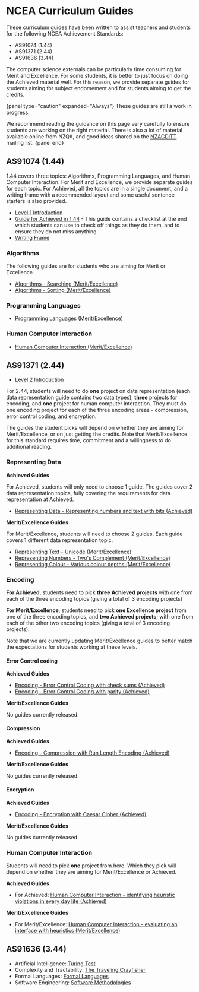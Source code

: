 # NCEA Curriculum Guides

These curriculum guides have been written to assist teachers and students
for the following NCEA Achievement Standards:
- AS91074 (1.44)
- AS91371 (2.44)
- AS91636 (3.44)

The computer science externals can be particularly time consuming for Merit and Excellence.
For some students, it is better to just focus on doing the Achieved material well.
For this reason, we provide separate guides for students aiming for subject endorsement and for students aiming to get the credits.

{panel type="caution" expanded="Always"}
These guides are still a work in progress.

We recommend reading the guidance on this page very carefully to ensure students are working on the right material.
There is also a lot of material available online from NZQA, and good ideas shared on the [NZACDITT](http://nzacditt.org.nz/) mailing list.
{panel end}

## AS91074 (1.44)

1.44 covers three topics: Algorithms, Programming Languages, and Human Computer Interaction. For Merit and Excellence, we provide separate guides for each topic. For Achieved, all the topics are in a single document, and a writing frame with a recommended layout and some useful sentence starters is also provided.

- [Level 1 Introduction](curriculum-guides/ncea/assessment-guide-level-1-introduction.html)
- [Guide for Achieved in 1.44](files/Achievement-project-for-AS91074.pdf) - This guide contains a checklist at the end which students can use to check off things as they do them, and to ensure they do not miss anything.
- [Writing Frame](files/Writing-Frame-for-AS91074-Achieved.pdf)

### Algorithms

The following guides are for students who are aiming for Merit or Excellence.

- [Algorithms - Searching (Merit/Excellence)](curriculum-guides/ncea/assessment-guide-level-1-searching-algorithms.html)
- [Algorithms - Sorting (Merit/Excellence)](curriculum-guides/ncea/assessment-guide-level-1-sorting-algorithms.html)

### Programming Languages

- [Programming Languages (Merit/Excellence)](curriculum-guides/ncea/assessment-guide-level-1-programming-languages.html)

### Human Computer Interaction

- [Human Computer Interaction (Merit/Excellence)](curriculum-guides/ncea/assessment-guide-level-1-human-computer-interaction.html)

## AS91371 (2.44)

- [Level 2 Introduction](curriculum-guides/ncea/assessment-guide-level-2-introduction.html)

For 2.44, students will need to do **one** project on data representation (each data representation guide contains two data types), **three** projects for encoding, and **one** project for human computer interaction. They must do one encoding project for each of the three encoding areas - compression, error control coding, and encryption.

The guides the student picks will depend on whether they are aiming for Merit/Excellence, or on just getting the credits.
Note that Merit/Excellence for this standard requires time, commitment and a willingness to do additional reading.

### Representing Data

**Achieved Guides**

For Achieved, students will only need to choose 1 guide. The guides cover 2 data representation topics, fully covering the requirements for data representation at Achieved.

- [Representing Data - Representing numbers and text with bits (Achieved)](curriculum-guides/ncea/assessment-guide-level-2-achieved-representing-data.html)

**Merit/Excellence Guides**

For Merit/Excellence, students will need to choose 2 guides. Each guide covers 1 different data representation topic.

- [Representing Text - Unicode (Merit/Excellence)](curriculum-guides/ncea/assessment-guide-level-2-excellence-data-representation-text.html)
- [Representing Numbers - Two's Complement (Merit/Excellence)](curriculum-guides/ncea/assessment-guide-level-2-excellence-data-representation-numbers.html)
- [Representing Colour - Various colour depths (Merit/Excellence)](curriculum-guides/ncea/assessment-guide-level-2-excellence-data-representation-colour.html)

### Encoding

**For Achieved**, students need to pick **three Achieved projects** with one from each of the three encoding topics (giving a total of 3 encoding projects)

**For Merit/Excellence**, students need to pick **one Excellence project** from one of the three encoding topics, and **two Achieved projects**; with one from each of the other two encoding topics (giving a total of 3 encoding projects).

Note that we are currently updating Merit/Excellence guides to better match the expectations for students working at these levels.

#### Error Control coding

**Achieved Guides**

- [Encoding - Error Control Coding with check sums (Achieved)](curriculum-guides/ncea/assessment-guide-level-2-achieved-error-control-check-sums.html)
- [Encoding - Error Control Coding with parity (Achieved)](curriculum-guides/ncea/assessment-guide-level-2-achieved-error-control-parity.html)

**Merit/Excellence Guides**

No guides currently released.

#### Compression

**Achieved Guides**

- [Encoding - Compression with Run Length Encoding (Achieved) ](curriculum-guides/ncea/assessment-guide-level-2-achieved-compression-run-length-encoding.html)

**Merit/Excellence Guides**

No guides currently released.

#### Encryption

**Achieved Guides**

- [Encoding - Encryption with Caesar Cipher (Achieved)](curriculum-guides/ncea/assessment-guide-level-2-achieved-encryption-caesar-cipher.html)

**Merit/Excellence Guides**

No guides currently released.

### Human Computer Interaction

Students will need to pick **one** project from here. Which they pick will depend on whether they are aiming for Merit/Excellence or Achieved.

**Achieved Guides**

- For Achieved: [Human Computer Interaction - identifying heuristic violations in every day life (Achieved)](curriculum-guides/ncea/assessment-guide-level-2-achieved-human-computer-interaction.html)

**Merit/Excellence Guides**

- For Merit/Excellence: [Human Computer Interaction - evaluating an interface with heuristics (Merit/Excellence) ](curriculum-guides/ncea/assessment-guide-level-2-full-human-computer-interaction.html)

## AS91636 (3.44)

- Artificial Intelligence: [Turing Test](files/3.44-Artificial-Intelligence-Turing-Test-Assessment-Guide.pdf)
- Complexity and Tractability: [The Traveling Crayfisher](curriculum-guides/ncea/assessment-guide-level-3-complexity-tractability-TSP.html)
- Formal Languages: [Formal Languages](curriculum-guides/ncea/assessment-guide-level-3-formal-languages-FSA-RE.html)
- Software Engineering: [Software Methodologies](curriculum-guides/ncea/assessment-guide-level-3-software-engineering-methodologies.html)
